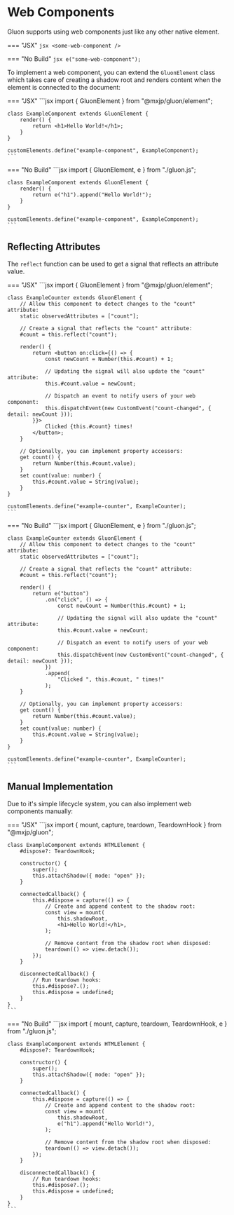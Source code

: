# Web Components
Gluon supports using web components just like any other native element.

=== "JSX"
	```jsx
	<some-web-component />
	```

=== "No Build"
	```jsx
	e("some-web-component");
	```

To implement a web component, you can extend the `GluonElement` class which takes care of creating a shadow root and renders content when the element is connected to the document:

=== "JSX"
	```jsx
	import { GluonElement } from "@mxjp/gluon/element";

	class ExampleComponent extends GluonElement {
		render() {
			return <h1>Hello World!</h1>;
		}
	}

	customElements.define("example-component", ExampleComponent);
	```

=== "No Build"
	```jsx
	import { GluonElement, e } from "./gluon.js";

	class ExampleComponent extends GluonElement {
		render() {
			return e("h1").append("Hello World!");
		}
	}

	customElements.define("example-component", ExampleComponent);
	```

## Reflecting Attributes
The `reflect` function can be used to get a signal that reflects an attribute value.

=== "JSX"
	```jsx
	import { GluonElement } from "@mxjp/gluon/element";

	class ExampleCounter extends GluonElement {
		// Allow this component to detect changes to the "count" attribute:
		static observedAttributes = ["count"];

		// Create a signal that reflects the "count" attribute:
		#count = this.reflect("count");

		render() {
			return <button on:click={() => {
				const newCount = Number(this.#count) + 1;

				// Updating the signal will also update the "count" attribute:
				this.#count.value = newCount;

				// Dispatch an event to notify users of your web component:
				this.dispatchEvent(new CustomEvent("count-changed", { detail: newCount }));
			}}>
				Clicked {this.#count} times!
			</button>;
		}

		// Optionally, you can implement property accessors:
		get count() {
			return Number(this.#count.value);
		}
		set count(value: number) {
			this.#count.value = String(value);
		}
	}

	customElements.define("example-counter", ExampleCounter);
	```

=== "No Build"
	```jsx
	import { GluonElement, e } from "./gluon.js";

	class ExampleCounter extends GluonElement {
		// Allow this component to detect changes to the "count" attribute:
		static observedAttributes = ["count"];

		// Create a signal that reflects the "count" attribute:
		#count = this.reflect("count");

		render() {
			return e("button")
				.on("click", () => {
					const newCount = Number(this.#count) + 1;

					// Updating the signal will also update the "count" attribute:
					this.#count.value = newCount;

					// Dispatch an event to notify users of your web component:
					this.dispatchEvent(new CustomEvent("count-changed", { detail: newCount }));
				})
				.append(
					"Clicked ", this.#count, " times!"
				);
		}

		// Optionally, you can implement property accessors:
		get count() {
			return Number(this.#count.value);
		}
		set count(value: number) {
			this.#count.value = String(value);
		}
	}

	customElements.define("example-counter", ExampleCounter);
	```

## Manual Implementation
Due to it's simple lifecycle system, you can also implement web components manually:

=== "JSX"
	```jsx
	import { mount, capture, teardown, TeardownHook } from "@mxjp/gluon";

	class ExampleComponent extends HTMLElement {
		#dispose?: TeardownHook;

		constructor() {
			super();
			this.attachShadow({ mode: "open" });
		}

		connectedCallback() {
			this.#dispose = capture(() => {
				// Create and append content to the shadow root:
				const view = mount(
					this.shadowRoot,
					<h1>Hello World!</h1>,
				);

				// Remove content from the shadow root when disposed:
				teardown(() => view.detach());
			});
		}

		disconnectedCallback() {
			// Run teardown hooks:
			this.#dispose?.();
			this.#dispose = undefined;
		}
	}
	```

=== "No Build"
	```jsx
	import { mount, capture, teardown, TeardownHook, e } from "./gluon.js";

	class ExampleComponent extends HTMLElement {
		#dispose?: TeardownHook;

		constructor() {
			super();
			this.attachShadow({ mode: "open" });
		}

		connectedCallback() {
			this.#dispose = capture(() => {
				// Create and append content to the shadow root:
				const view = mount(
					this.shadowRoot,
					e("h1").append("Hello World!"),
				);

				// Remove content from the shadow root when disposed:
				teardown(() => view.detach());
			});
		}

		disconnectedCallback() {
			// Run teardown hooks:
			this.#dispose?.();
			this.#dispose = undefined;
		}
	}
	```
